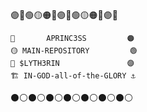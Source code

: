 🟣🔵🟢🟡🟠🔴🟣🔵🟢🟡🟠🔴🟣🔵

	🔴       APRINC3SS         🟠
    🟡 MAIN-REPOSITORY         🟢
    🔵 $LYTH3RIN               🟣
    🏗️ IN-GOD-all-of-the-GLORY ⚓
    
 ⚫⚪⚫⚪⚫⚪⚫⚪⚫⚪⚫⚪⚫⚪
